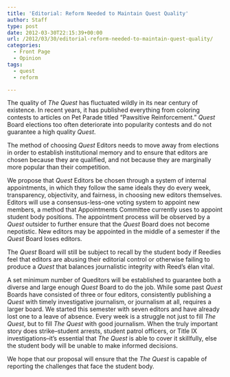```yaml
---
title: 'Editorial: Reform Needed to Maintain Quest Quality'
author: Staff
type: post
date: 2012-03-30T22:15:39+00:00
url: /2012/03/30/editorial-reform-needed-to-maintain-quest-quality/
categories:
  - Front Page
  - Opinion
tags:
  - quest
  - reform

---
```

The quality of _The Quest_ has fluctuated wildly in its near century of existence. In recent years, it has published everything from coloring contests to articles on Pet Parade titled “Pawsitive Reinforcement.” _Quest_ Board elections too often deteriorate into popularity contests and do not guarantee a high quality _Quest_.

The method of choosing _Quest_ Editors needs to move away from elections in order to establish institutional memory and to ensure that editors are chosen because they are qualified, and not because they are marginally more popular than their competition.

We propose that _Quest_ Editors be chosen through a system of internal appointments, in which they follow the same ideals they do every week, transparency, objectivity, and fairness, in choosing new editors themselves. Editors will use a consensus-less-one voting system to appoint new members, a method that Appointments Committee currently uses to appoint student body positions. The appointment process will be observed by a _Quest_ outsider to further ensure that the _Quest_ Board does not become nepotistic. New editors may be appointed in the middle of a semester if the _Quest_ Board loses editors.

The _Quest_ Board will still be subject to recall by the student body if Reedies feel that editors are abusing their editorial control or otherwise failing to produce a _Quest_ that balances journalistic integrity with Reed’s élan vital.

A set minimum number of Queditors will be established to guarantee both a diverse and large enough _Quest_ Board to do the job. While some past _Quest_ Boards have consisted of three or four editors, consistently publishing a _Quest_ with timely investigative journalism, or journalism at all, requires a larger board. We started this semester with seven editors and have already lost one to a leave of absence. Every week is a struggle not just to fill _The Quest_, but to fill _The Quest_ with good journalism. When the truly important story does strike–student arrests, student patrol officers, or Title IX investigations–it’s essential that _The Quest_ is able to cover it skillfully, else the student body will be unable to make informed decisions.

We hope that our proposal will ensure that the _The Quest_ is capable of reporting the challenges that face the student body.